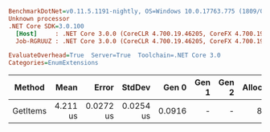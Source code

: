 ``` ini

BenchmarkDotNet=v0.11.5.1191-nightly, OS=Windows 10.0.17763.775 (1809/October2018Update/Redstone5)
Unknown processor
.NET Core SDK=3.0.100
  [Host]     : .NET Core 3.0.0 (CoreCLR 4.700.19.46205, CoreFX 4.700.19.46214), X64 RyuJIT
  Job-RGRUUZ : .NET Core 3.0.0 (CoreCLR 4.700.19.46205, CoreFX 4.700.19.46214), X64 RyuJIT

EvaluateOverhead=True  Server=True  Toolchain=.NET Core 3.0  
Categories=EnumExtensions  

```
|   Method |     Mean |     Error |    StdDev |  Gen 0 | Gen 1 | Gen 2 | Allocated |
|--------- |---------:|----------:|----------:|-------:|------:|------:|----------:|
| GetItems | 4.211 us | 0.0272 us | 0.0254 us | 0.0916 |     - |     - |     872 B |
